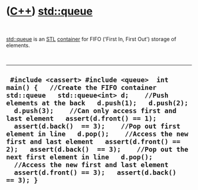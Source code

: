 



 

 

 

 

 

([C++](Cpp.md)) [std::queue](CppQueue.md)
===========================================

 

[std::queue](CppQueue.md) is an [STL](CppStl.md)
[container](CppContainer.md) for FIFO ('First In, First Out') storage
of elements.

 

  -----------------------------------------------------------------------------------------------------------------------------------------------------------------------------------------------------------------------------------------------------------------------------------------------------------------------------------------------------------------------------------------------------------------------------------------------------------------------------------------------------------------------------------------------------------------------------------------------
  ` #include <cassert> #include <queue>  int main() {   //Create the FIFO container std::queue   std::queue<int> d;    //Push elements at the back   d.push(1);   d.push(2);   d.push(3);    //Can only access first and last element   assert(d.front() == 1);   assert(d.back()  == 3);    //Pop out first element in line   d.pop();    //Access the new first and last element   assert(d.front() == 2);   assert(d.back()  == 3);    //Pop out the next first element in line   d.pop();    //Access the new first and last element   assert(d.front() == 3);   assert(d.back()  == 3); }`
  -----------------------------------------------------------------------------------------------------------------------------------------------------------------------------------------------------------------------------------------------------------------------------------------------------------------------------------------------------------------------------------------------------------------------------------------------------------------------------------------------------------------------------------------------------------------------------------------------

 

 

 

 

 





 



